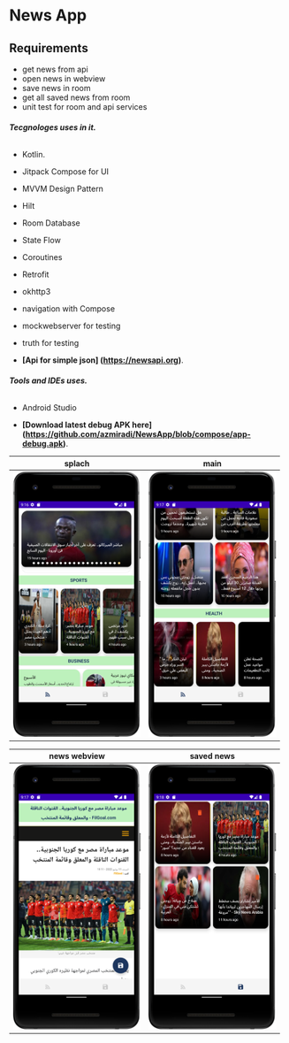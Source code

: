# News App 

 
## Requirements
*   get news from api
*   open news in webview
*   save news in room 
*   get all saved news from room 
*   unit test for room and api services

 ###### **Tecgnologes uses in it.**
 * Kotlin.
 * Jitpack Compose for UI
 * MVVM Design Pattern
 * Hilt
 * Room Database
 * State Flow
 * Coroutines
 * Retrofit
 * okhttp3
 * navigation with Compose
 * mockwebserver for testing
 * truth for testing
 
 *  **[Api for simple json] (https://newsapi.org)**.

  ###### **Tools and IDEs uses.**
* Android Studio

*   **[Download latest debug APK here] (https://github.com/azmiradi/NewsApp/blob/compose/app-debug.apk)**.


| splach | main |
| --------------- | ---------------- | 
| <img src="main_screen.png" height="480"> | <img src="main_screen_2.png" height="480"> |

 
| news webview | saved news |
| --------------- | ---------------- | 
| <img src="news_details_web_view.png" height="480"> | <img src="saved_news_screen.png" height="480"> |

<!-- Redmi not 6 pro -->
